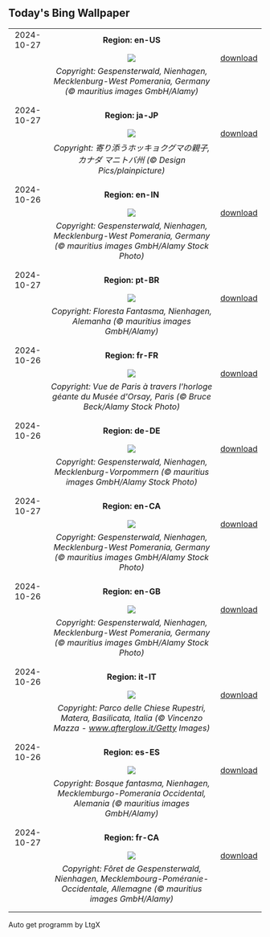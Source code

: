 ## Today's Bing Wallpaper
|      |      |      |
| :----: | :----: | :----: |
|2024-10-27|**Region: en-US**||
||![](https://www.bing.com/th?id=OHR.GhostForest_EN-US3389955484_UHD.jpg&pid=hp&w=1152&h=648&rs=1&c=4)| [download](https://www.bing.com/th?id=OHR.GhostForest_EN-US3389955484_UHD.jpg)|
||*Copyright: Gespensterwald, Nienhagen, Mecklenburg-West Pomerania, Germany (© mauritius images GmbH/Alamy)*
||
|||
|2024-10-27|**Region: ja-JP**||
||![](https://www.bing.com/th?id=OHR.PolarBearHug_JA-JP5883977862_UHD.jpg&pid=hp&w=1152&h=648&rs=1&c=4)| [download](https://www.bing.com/th?id=OHR.PolarBearHug_JA-JP5883977862_UHD.jpg)|
||*Copyright: 寄り添うホッキョクグマの親子, カナダ マニトバ州 (© Design Pics/plainpicture)*
||
|||
|2024-10-26|**Region: en-IN**||
||![](https://www.bing.com/th?id=OHR.GhostForest_EN-IN3485758200_UHD.jpg&pid=hp&w=1152&h=648&rs=1&c=4)| [download](https://www.bing.com/th?id=OHR.GhostForest_EN-IN3485758200_UHD.jpg)|
||*Copyright: Gespensterwald, Nienhagen, Mecklenburg-West Pomerania, Germany (© mauritius images GmbH/Alamy Stock Photo)*
||
|||
|2024-10-27|**Region: pt-BR**||
||![](https://www.bing.com/th?id=OHR.GhostForest_PT-BR6077995597_UHD.jpg&pid=hp&w=1152&h=648&rs=1&c=4)| [download](https://www.bing.com/th?id=OHR.GhostForest_PT-BR6077995597_UHD.jpg)|
||*Copyright: Floresta Fantasma, Nienhagen, Alemanha (© mauritius images GmbH/Alamy)*
||
|||
|2024-10-26|**Region: fr-FR**||
||![](https://www.bing.com/th?id=OHR.DaylightOrsay_FR-FR6504936679_UHD.jpg&pid=hp&w=1152&h=648&rs=1&c=4)| [download](https://www.bing.com/th?id=OHR.DaylightOrsay_FR-FR6504936679_UHD.jpg)|
||*Copyright: Vue de Paris à travers l'horloge géante du Musée d'Orsay, Paris (© Bruce Beck/Alamy Stock Photo)*
||
|||
|2024-10-26|**Region: de-DE**||
||![](https://www.bing.com/th?id=OHR.GhostForest_DE-DE7650231907_UHD.jpg&pid=hp&w=1152&h=648&rs=1&c=4)| [download](https://www.bing.com/th?id=OHR.GhostForest_DE-DE7650231907_UHD.jpg)|
||*Copyright: Gespensterwald, Nienhagen, Mecklenburg-Vorpommern (© mauritius images GmbH/Alamy Stock Photo)*
||
|||
|2024-10-27|**Region: en-CA**||
||![](https://www.bing.com/th?id=OHR.GhostForest_EN-CA5302994217_UHD.jpg&pid=hp&w=1152&h=648&rs=1&c=4)| [download](https://www.bing.com/th?id=OHR.GhostForest_EN-CA5302994217_UHD.jpg)|
||*Copyright: Gespensterwald, Nienhagen, Mecklenburg-West Pomerania, Germany (© mauritius images GmbH/Alamy Stock Photo)*
||
|||
|2024-10-26|**Region: en-GB**||
||![](https://www.bing.com/th?id=OHR.GhostForest_EN-GB6546865643_UHD.jpg&pid=hp&w=1152&h=648&rs=1&c=4)| [download](https://www.bing.com/th?id=OHR.GhostForest_EN-GB6546865643_UHD.jpg)|
||*Copyright: Gespensterwald, Nienhagen, Mecklenburg-West Pomerania, Germany (© mauritius images GmbH/Alamy Stock Photo)*
||
|||
|2024-10-26|**Region: it-IT**||
||![](https://www.bing.com/th?id=OHR.MateraFolklore_IT-IT9091648904_UHD.jpg&pid=hp&w=1152&h=648&rs=1&c=4)| [download](https://www.bing.com/th?id=OHR.MateraFolklore_IT-IT9091648904_UHD.jpg)|
||*Copyright: Parco delle Chiese Rupestri, Matera, Basilicata, Italia (© Vincenzo Mazza - www.afterglow.it/Getty Images)*
||
|||
|2024-10-26|**Region: es-ES**||
||![](https://www.bing.com/th?id=OHR.GhostForest_ES-ES2765501989_UHD.jpg&pid=hp&w=1152&h=648&rs=1&c=4)| [download](https://www.bing.com/th?id=OHR.GhostForest_ES-ES2765501989_UHD.jpg)|
||*Copyright: Bosque fantasma, Nienhagen, Mecklemburgo-Pomerania Occidental, Alemania (© mauritius images GmbH/Alamy)*
||
|||
|2024-10-27|**Region: fr-CA**||
||![](https://www.bing.com/th?id=OHR.GhostForest_FR-CA3800284768_UHD.jpg&pid=hp&w=1152&h=648&rs=1&c=4)| [download](https://www.bing.com/th?id=OHR.GhostForest_FR-CA3800284768_UHD.jpg)|
||*Copyright: Fôret de Gespensterwald, Nienhagen, Mecklembourg-Poméranie-Occidentale, Allemagne (© mauritius images GmbH/Alamy)*
||
|||

Auto get programm by LtgX
